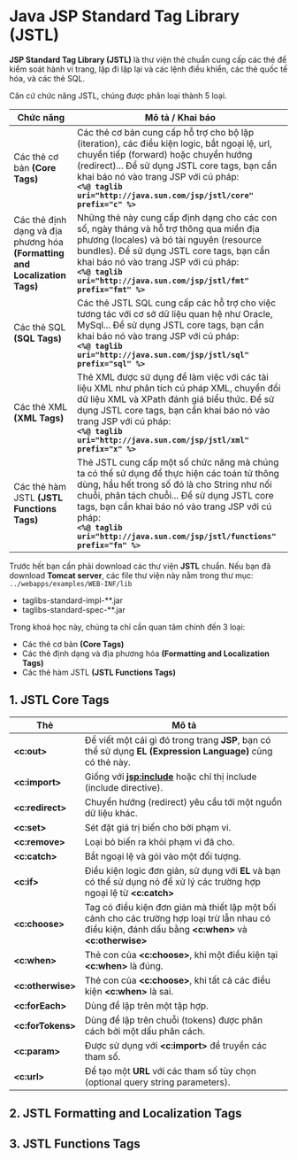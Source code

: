 # Java JSP Standard Tag Library (JSTL)

**JSP Standard Tag Library (JSTL)** là thư viện thẻ chuẩn cung cấp các thẻ để kiểm soát hành vi trang, lặp đi lặp lại và các lệnh điều khiển, các thẻ quốc tế hóa, và các thẻ SQL.

Căn cứ chức năng JSTL, chúng được phân loại thành 5 loại.

| Chức năng     | Mô tả / Khai báo |
| --------------| ---------------- |
| Các thẻ cơ bản **(Core Tags)** | Các thẻ cơ bản cung cấp hỗ trợ cho bộ lặp (iteration), các điều kiện logic, bắt ngoại lệ, url, chuyển tiếp (forward) hoặc chuyển hướng (redirect)... Để sử dụng JSTL core tags, bạn cần khai báo nó vào trang JSP với cú pháp:<br/> **`<%@ taglib uri="http://java.sun.com/jsp/jstl/core" prefix="c" %>`** |
| Các thẻ định dạng và địa phương hóa **(Formatting and Localization Tags)** | Những thẻ này cung cấp định dạng cho các con số, ngày tháng và hỗ trợ thông qua miền địa phương (locales) và bó tài nguyên (resource bundles). Để sử dụng JSTL core tags, bạn cần khai báo nó vào trang JSP với cú pháp:<br/> **`<%@ taglib uri="http://java.sun.com/jsp/jstl/fmt" prefix="fmt" %>`** |
| Các thẻ SQL **(SQL Tags)** | Các thẻ JSTL SQL cung cấp các hỗ trợ cho việc tương tác với cơ sở dữ liệu quan hệ như Oracle, MySql... Để sử dụng JSTL core tags, bạn cần khai báo nó vào trang JSP với cú pháp:<br/> **`<%@ taglib uri="http://java.sun.com/jsp/jstl/sql" prefix="sql" %>`** |
| Các thẻ XML **(XML Tags)** | Thẻ XML được sử dụng để làm việc với các tài liệu XML như phân tích cú pháp XML, chuyển đổi dữ liệu XML và XPath đánh giá biểu thức. Để sử dụng JSTL core tags, bạn cần khai báo nó vào trang JSP với cú pháp:<br/> **`<%@ taglib uri="http://java.sun.com/jsp/jstl/xml" prefix="x" %>`** |
| Các thẻ hàm JSTL **(JSTL Functions Tags)** | Thẻ JSTL cung cấp một số chức năng mà chúng ta có thể sử dụng để thực hiện các toán tử thông dùng, hầu hết trong số đó là cho String như nối chuỗi, phân tách chuỗi...  Để sử dụng JSTL core tags, bạn cần khai báo nó vào trang JSP với cú pháp:<br/> **`<%@ taglib uri="http://java.sun.com/jsp/jstl/functions" prefix="fn" %>`** |

Trước hết bạn cần phải download các thư viện **JSTL** chuẩn. Nếu bạn đã download **Tomcat server**, các file thư viện này nằm trong thư mục:
`../webapps/examples/WEB-INF/lib`
- taglibs-standard-impl-**.jar
- taglibs-standard-spec-**.jar

Trong khoá học này, chúng ta chỉ cần quan tâm chính đến 3 loại:
- Các thẻ cơ bản **(Core Tags)**
- Các thẻ định dạng và địa phương hóa **(Formatting and Localization Tags)** 
- Các thẻ hàm JSTL **(JSTL Functions Tags)**

## 1. JSTL Core Tags

| Thẻ               | Mô tả            |
| ----------------- | ---------------- |
| **<c:out>**       | Để viết một cái gì đó trong trang **JSP**, bạn có thể sử dụng **EL (Expression Language)** cũng có thẻ này. |
| **<c:import>**    |	Giống với **<jsp:include>** hoặc chỉ thị include (include directive). |
| **<c:redirect>**  | Chuyển hướng (redirect) yêu cầu tới một nguồn dữ liệu khác. |
| **<c:set>**       |	Sét đặt giá trị biến cho bởi phạm vi. |
| **<c:remove>**    |	Loại bỏ biến ra khỏi phạm vi đã cho. |
| **<c:catch>**	    | Bắt ngoại lệ và gói vào một đối tượng. |
| **<c:if>**	      | Điều kiện logic đơn giản, sử dụng với **EL** và bạn có thể sử dụng nó để xử lý các trường hợp ngoại lệ từ **<c:catch>** |
| **<c:choose>**    |	Tag có điều kiện đơn giản mà thiết lập một bối cảnh cho các trường hợp loại trừ lẫn nhau có điều kiện, đánh dấu bằng **<c:when>** và **<c:otherwise>** |
| **<c:when>**      | Thẻ con của **<c:choose>**, khi một điều kiện tại **<c:when>** là đúng. |
| **<c:otherwise>**	| Thẻ con của **<c:choose>**, khi tất cả các điều kiện **<c:when>** là sai. |
| **<c:forEach>**	  | Dùng để lặp trên một tập hợp. |
| **<c:forTokens>**	| Dùng để lặp trên chuỗi (tokens) được phân cách bởi một dấu phân cách. |
| **<c:param>**	    | Được sử dụng với **<c:import>** để truyền các tham số. |
| **<c:url>**	      | Để tạo một **URL** với các tham số tùy chọn (optional query string parameters). |


## 2. JSTL Formatting and Localization Tags

## 3. JSTL Functions Tags
